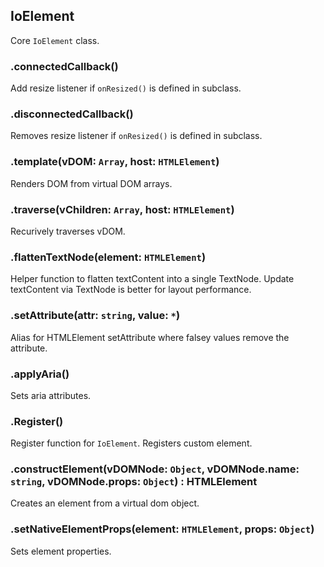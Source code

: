 ## IoElement

Core `IoElement` class.

### .connectedCallback()

Add resize listener if `onResized()` is defined in subclass.

### .disconnectedCallback()

Removes resize listener if `onResized()` is defined in subclass.

### .template(vDOM: `Array`, host: `HTMLElement`)

Renders DOM from virtual DOM arrays.

### .traverse(vChildren: `Array`, host: `HTMLElement`)

Recurively traverses vDOM.

### .flattenTextNode(element: `HTMLElement`)

Helper function to flatten textContent into a single TextNode.
Update textContent via TextNode is better for layout performance.

### .setAttribute(attr: `string`, value: `*`)

Alias for HTMLElement setAttribute where falsey values remove the attribute.

### .applyAria()

Sets aria attributes.

### .Register()

Register function for `IoElement`. Registers custom element.

### .constructElement(vDOMNode: `Object`, vDOMNode.name: `string`, vDOMNode.props: `Object`) : HTMLElement

Creates an element from a virtual dom object.

### .setNativeElementProps(element: `HTMLElement`, props: `Object`)

Sets element properties.

